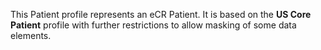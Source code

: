 This Patient profile represents an eCR Patient. It is based on the **US Core Patient** profile with further restrictions to allow masking of some data elements.